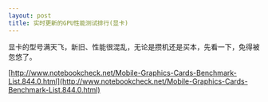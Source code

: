 ```yaml
---
layout: post
title: 实时更新的GPU性能测试排行(显卡)
---
```


显卡的型号满天飞，新旧、性能很混乱，无论是攒机还是买本，先看一下，免得被忽悠了。

[http://www.notebookcheck.net/Mobile-Graphics-Cards-Benchmark-List.844.0.html](http://www.notebookcheck.net/Mobile-Graphics-Cards-Benchmark-List.844.0.html)